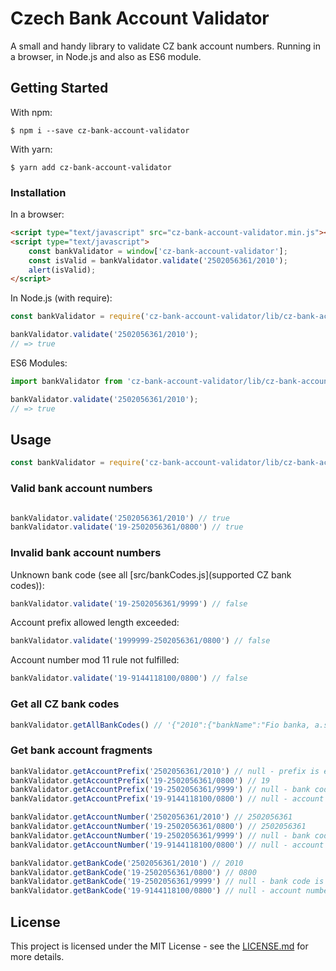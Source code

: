 # Czech Bank Account Validator

A small and handy library to validate CZ bank account numbers. Running in a browser, in Node.js and also as ES6 module.

## Getting Started

With npm:

```shell
$ npm i --save cz-bank-account-validator
```

With yarn:

```shell
$ yarn add cz-bank-account-validator
```

### Installation

In a browser:

```html
<script type="text/javascript" src="cz-bank-account-validator.min.js"></script>
<script type="text/javascript">
    const bankValidator = window['cz-bank-account-validator'];
    const isValid = bankValidator.validate('2502056361/2010');
    alert(isValid);
</script>
```

In Node.js (with require):

```js
const bankValidator = require('cz-bank-account-validator/lib/cz-bank-account-validator');

bankValidator.validate('2502056361/2010');
// => true
```

ES6 Modules:

```js
import bankValidator from 'cz-bank-account-validator/lib/cz-bank-account-validator';

bankValidator.validate('2502056361/2010');
// => true
```

## Usage

```js
const bankValidator = require('cz-bank-account-validator/lib/cz-bank-account-validator');
```

### Valid bank account numbers
```js

bankValidator.validate('2502056361/2010') // true
bankValidator.validate('19-2502056361/0800') // true

```

### Invalid bank account numbers

Unknown bank code (see all [src/bankCodes.js](supported CZ bank codes)):
 
```js
bankValidator.validate('19-2502056361/9999') // false
```

Account prefix allowed length exceeded:
 
```js
bankValidator.validate('1999999-2502056361/0800') // false
```

Account number mod 11 rule not fulfilled:

```js
bankValidator.validate('19-9144118100/0800') // false
```

### Get all CZ bank codes
```js
bankValidator.getAllBankCodes() // '{"2010":{"bankName":"Fio banka, a.s."},"2020":{"bankName":"MUFG Bank (Europe) N.V. Prague Branch"},"2030":{"bankName":"AKCENTA, spořitelní a úvěrní družstvo"}, ... "0710":{"bankName":"Česká národní banka"},"0800":{"bankName":"Česká spořitelna, a.s."}}'
```

### Get bank account fragments
```js
bankValidator.getAccountPrefix('2502056361/2010') // null - prefix is empty
bankValidator.getAccountPrefix('19-2502056361/0800') // 19
bankValidator.getAccountPrefix('19-2502056361/9999') // null - bank code is invalid => account number is invalid
bankValidator.getAccountPrefix('19-9144118100/0800') // null - account number mod 11 rule not fulfilled => account number is invalid

bankValidator.getAccountNumber('2502056361/2010') // 2502056361
bankValidator.getAccountNumber('19-2502056361/0800') // 2502056361
bankValidator.getAccountNumber('19-2502056361/9999') // null - bank code is invalid => account number is invalid
bankValidator.getAccountNumber('19-9144118100/0800') // null - account number mod 11 rule not fulfilled => account number is invalid

bankValidator.getBankCode('2502056361/2010') // 2010
bankValidator.getBankCode('19-2502056361/0800') // 0800
bankValidator.getBankCode('19-2502056361/9999') // null - bank code is invalid => account number is invalid
bankValidator.getBankCode('19-9144118100/0800') // null - account number mod 11 rule not fulfilled => account number is invalid
```

## License

This project is licensed under the MIT License - see the [LICENSE.md](LICENSE.md) for more details.

